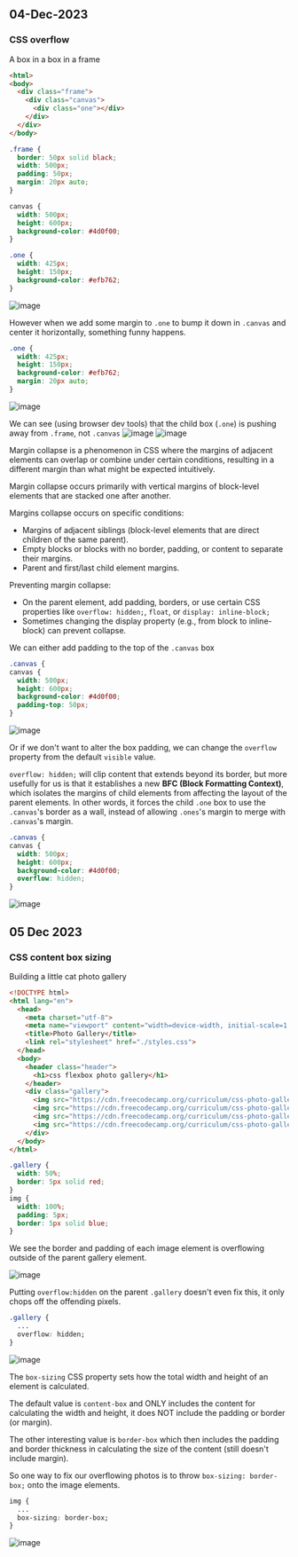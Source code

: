 ## 04-Dec-2023
### CSS overflow
A box in a box in a frame

```html
<html>
<body>
  <div class="frame">
    <div class="canvas">
      <div class="one"></div>
    </div>
  </div>
</body>
```

```css
.frame {
  border: 50px solid black;
  width: 500px;
  padding: 50px;
  margin: 20px auto;
}

canvas {
  width: 500px;
  height: 600px;
  background-color: #4d0f00;
}

.one {
  width: 425px;
  height: 150px;
  background-color: #efb762;
}
```

![image](https://github.com/0xEddie/fcc-frontend/assets/36518273/68651656-4afd-4b9d-bd3e-ffb4ee7b2a16)

However when we add some margin to `.one` to bump it down in `.canvas` and center it horizontally, something funny happens.

```css
.one {
  width: 425px;
  height: 150px;
  background-color: #efb762;
  margin: 20px auto;
}
```

![image](https://github.com/0xEddie/fcc-frontend/assets/36518273/cb302301-8778-458c-a35b-736f5d30e8a1)

We can see (using browser dev tools) that the child box (`.one`) is pushing away from `.frame`, not `.canvas`
![image](https://github.com/0xEddie/fcc-frontend/assets/36518273/bcfede9f-1216-4cc4-a411-4b4048a70d57)
![image](https://github.com/0xEddie/fcc-frontend/assets/36518273/c532e6a2-6d73-4cc4-8b9e-0f9bc1e192e0)

Margin collapse is a phenomenon in CSS where the margins of adjacent elements can overlap or combine under certain conditions, resulting in a different margin than what might be expected intuitively.

Margin collapse occurs primarily with vertical margins of block-level elements that are stacked one after another.

Margins collapse occurs on specific conditions:
- Margins of adjacent siblings (block-level elements that are direct children of the same parent).
- Empty blocks or blocks with no border, padding, or content to separate their margins.
- Parent and first/last child element margins.

Preventing margin collapse:
- On the parent element, add padding, borders, or use certain CSS properties like `overflow: hidden;`, `float`, or `display: inline-block;`
- Sometimes changing the display property (e.g., from block to inline-block) can prevent collapse.

We can either add padding to the top of the `.canvas` box
```css
.canvas {
canvas {
  width: 500px;
  height: 600px;
  background-color: #4d0f00;
  padding-top: 50px;
}
```

![image](https://github.com/0xEddie/fcc-frontend/assets/36518273/acbd56a3-bd0a-46c0-a676-6a0f86c698bb)

Or if we don't want to alter the box padding, we can change the `overflow` property from the default `visible` value.

`overflow: hidden;` will clip content that extends beyond its border, but more usefully for us is that it establishes a new **BFC (Block Formatting Context)**, which isolates the margins of child elements from affecting the layout of the parent elements. In other words, it forces the child `.one` box to use the `.canvas`'s border as a wall, instead of allowing `.ones`'s margin to merge with `.canvas`'s margin.
```css
.canvas {
canvas {
  width: 500px;
  height: 600px;
  background-color: #4d0f00;
  overflow: hidden;
}
```

![image](https://github.com/0xEddie/fcc-frontend/assets/36518273/20029406-2677-4cc1-bcfe-7a9c75322c1d)

## 05 Dec 2023
### CSS content box sizing
Building a little cat photo gallery
```html
<!DOCTYPE html>
<html lang="en">
  <head>
    <meta charset="utf-8">
    <meta name="viewport" content="width=device-width, initial-scale=1.0">
    <title>Photo Gallery</title>
    <link rel="stylesheet" href="./styles.css">
  </head>
  <body>
    <header class="header">
      <h1>css flexbox photo gallery</h1>
    </header>
    <div class="gallery">
      <img src="https://cdn.freecodecamp.org/curriculum/css-photo-gallery/1.jpg">
      <img src="https://cdn.freecodecamp.org/curriculum/css-photo-gallery/2.jpg">
      <img src="https://cdn.freecodecamp.org/curriculum/css-photo-gallery/3.jpg">
      <img src="https://cdn.freecodecamp.org/curriculum/css-photo-gallery/4.jpg">
    </div>
  </body>
</html>
```

```css
.gallery {
  width: 50%;
  border: 5px solid red;
}
img {
  width: 100%;
  padding: 5px;
  border: 5px solid blue;
}
```

We see the border and padding of each image element is overflowing outside of the parent gallery element.

![image](https://github.com/0xEddie/fcc-frontend/assets/36518273/49305584-df43-4167-9b32-b64dc469d8b6)

Putting `overflow:hidden` on the parent `.gallery` doesn't even fix this, it only chops off the offending pixels.
```css
.gallery {
  ...
  overflow: hidden;
}
```
![image](https://github.com/0xEddie/fcc-frontend/assets/36518273/99b46399-d919-4a4d-91f0-479b300e0f1e)

The `box-sizing` CSS property sets how the total width and height of an element is calculated.

The default value is `content-box` and ONLY includes the content for calculating the width and height, it does NOT include the padding or border (or margin).

The other interesting value is `border-box` which then includes the padding and border thickness in calculating the size of the content (still doesn't include margin).

So one way to fix our overflowing photos is to throw `box-sizing: border-box;` onto the image elements.

```css
img {
  ...
  box-sizing: border-box;
}
```
![image](https://github.com/0xEddie/fcc-frontend/assets/36518273/0f4d5bb3-b46b-4832-b81e-68519c8a6f17)
